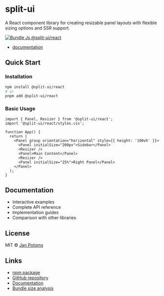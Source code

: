 # split-ui

A React component library for creating resizable panel layouts with flexible sizing options and SSR support.

[![Bundle Js @split-ui/react](https://deno.bundlejs.com/badge?q=@split-ui/react)](https://bundlejs.com/?q=@split-ui/react)

- [documentation](https://split-ui-docs.vercel.app/)

## Quick Start

### Installation

```bash
npm install @split-ui/react
# or
pnpm add @split-ui/react
```

### Basic Usage

```tsx
import { Panel, Resizer } from '@split-ui/react';
import '@split-ui/react/styles.css';

function App() {
  return (
    <Panel group orientation="horizontal" style={{ height: '100vh' }}>
      <Panel initialSize="200px">Sidebar</Panel>
      <Resizer />
      <Panel>Main Content</Panel>
      <Resizer />
      <Panel initialSize="25%">Right Panel</Panel>
    </Panel>
  );
}
```

## Documentation

- Interactive examples
- Complete API reference
- Implementation guides
- Comparison with other libraries

## License

MIT © [Jan Potoms](https://github.com/Janpot)

## Links

- [npm package](https://www.npmjs.com/package/@split-ui/react)
- [GitHub repository](https://github.com/Janpot/split-ui)
- [Documentation](https://split-ui-docs.vercel.app/)
- [Bundle size analysis](https://bundlejs.com/?q=@split-ui/react)
